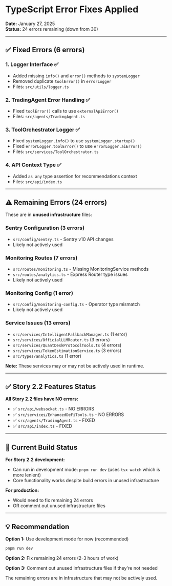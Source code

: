 # TypeScript Error Fixes Applied

**Date:** January 27, 2025  
**Status:** 24 errors remaining (down from 30)

---

## ✅ Fixed Errors (6 errors)

### 1. **Logger Interface** ✅
- Added missing `info()` and `error()` methods to `systemLogger`
- Removed duplicate `toolError()` in `errorLogger`
- Files: `src/utils/logger.ts`

### 2. **TradingAgent Error Handling** ✅
- Fixed `toolError()` calls to use `externalApiError()`
- Files: `src/agents/TradingAgent.ts`

### 3. **ToolOrchestrator Logger** ✅
- Fixed `systemLogger.info()` to use `systemLogger.startup()`
- Fixed `errorLogger.toolError()` to use `errorLogger.aiError()`
- Files: `src/services/ToolOrchestrator.ts`

### 4. **API Context Type** ✅
- Added `as any` type assertion for recommendations context
- Files: `src/api/index.ts`

---

## ⚠️ Remaining Errors (24 errors)

These are in **unused infrastructure** files:

### **Sentry Configuration** (3 errors)
- `src/config/sentry.ts` - Sentry v10 API changes
- Likely not actively used

### **Monitoring Routes** (7 errors)
- `src/routes/monitoring.ts` - Missing MonitoringService methods
- `src/routes/analytics.ts` - Express Router type issues
- Likely not actively used

### **Monitoring Config** (1 error)
- `src/config/monitoring-config.ts` - Operator type mismatch
- Likely not actively used

### **Service Issues** (13 errors)
- `src/services/IntelligentFallbackManager.ts` (1 error)
- `src/services/OfficialLLMRouter.ts` (3 errors)
- `src/services/QuantDeskProtocolTools.ts` (4 errors)
- `src/services/TokenEstimationService.ts` (3 errors)
- `src/types/analytics.ts` (1 error)

**Note:** These services may or may not be actively used in runtime.

---

## ✅ Story 2.2 Features Status

**All Story 2.2 files have NO errors:**
- ✅ `src/api/websocket.ts` - NO ERRORS
- ✅ `src/services/EnhancedDeFiTools.ts` - NO ERRORS
- ✅ `src/agents/TradingAgent.ts` - FIXED
- ✅ `src/api/index.ts` - FIXED

---

## 🎯 Current Build Status

**For Story 2.2 development:**
- Can run in development mode: `pnpm run dev` (uses `tsx watch` which is more lenient)
- Core functionality works despite build errors in unused infrastructure

**For production:**
- Would need to fix remaining 24 errors
- OR comment out unused infrastructure files

---

## 💡 Recommendation

**Option 1:** Use development mode for now (recommended)
```bash
pnpm run dev
```

**Option 2:** Fix remaining 24 errors (2-3 hours of work)

**Option 3:** Comment out unused infrastructure files if they're not needed

The remaining errors are in infrastructure that may not be actively used.

